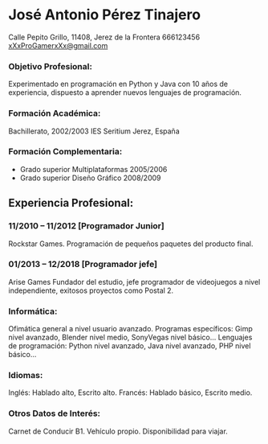 ﻿# **José Antonio Pérez Tinajero**

Calle Pepito Grillo, 11408, Jerez de la Frontera
666123456
xXxProGamerxXx@gmail.com

### **Objetivo Profesional:**

Experimentado en programación en Python y Java con 10 años de experiencia, dispuesto a aprender nuevos lenguajes de programación.

### **Formación Académica:**

Bachillerato, 2002/2003
IES Seritium
Jerez, España

### **Formación Complementaria:**

-   Grado superior Multiplataformas 2005/2006
-   Grado superior  Diseño Gráfico 2008/2009
  
## **Experiencia Profesional**:

### **11/2010 – 11/2012 [Programador Junior]**

Rockstar Games.
Programación de pequeños paquetes del producto final. 

### **01/2013 – 12/2018 [Programador jefe]**

Arise Games
Fundador del estudio, jefe programador de videojuegos a nivel independiente, exitosos proyectos como Postal 2.

### **Informática:**

Ofimática general a nivel usuario avanzado.
Programas específicos: Gimp nivel avanzado, Blender nivel medio, SonyVegas nivel básico...
Lenguajes de programación: Python nivel avanzado, Java nivel avanzado, PHP nivel básico...

### **Idiomas:**

Inglés: Hablado alto, Escrito alto.
Francés: Hablado básico, Escrito medio.

### **Otros Datos de Interés:**

Carnet de Conducir B1. Vehículo propio. Disponibilidad para viajar.
